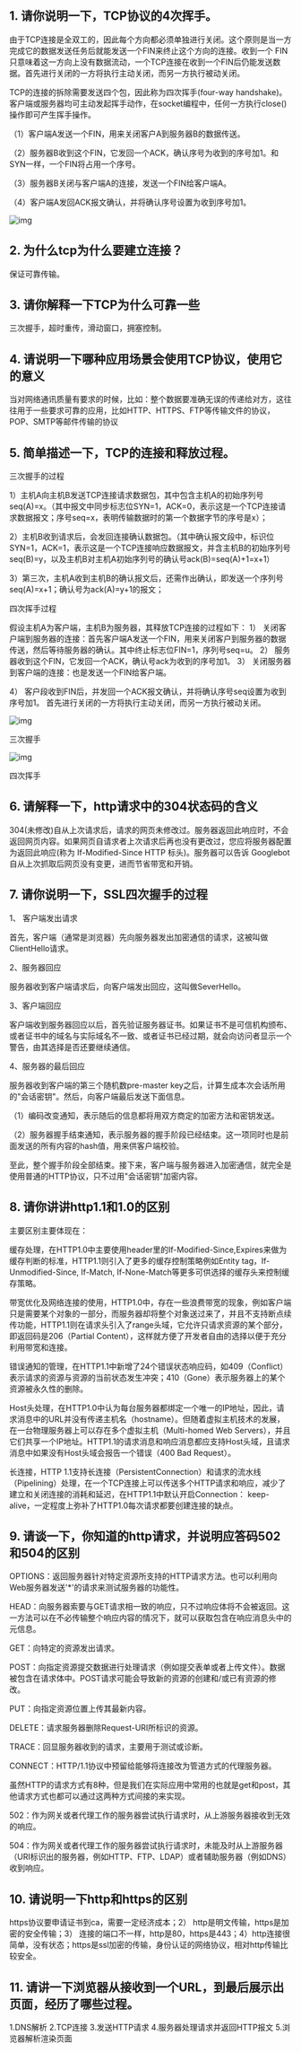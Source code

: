 ## 1. 请你说明一下，TCP协议的4次挥手。

由于TCP连接是全双工的，因此每个方向都必须单独进行关闭。这个原则是当一方完成它的数据发送任务后就能发送一个FIN来终止这个方向的连接。收到一个 FIN只意味着这一方向上没有数据流动，一个TCP连接在收到一个FIN后仍能发送数据。首先进行关闭的一方将执行主动关闭，而另一方执行被动关闭。

TCP的连接的拆除需要发送四个包，因此称为四次挥手(four-way handshake)。客户端或服务器均可主动发起挥手动作，在socket编程中，任何一方执行close()操作即可产生挥手操作。

（1）客户端A发送一个FIN，用来关闭客户A到服务器B的数据传送。

（2）服务器B收到这个FIN，它发回一个ACK，确认序号为收到的序号加1。和SYN一样，一个FIN将占用一个序号。

（3）服务器B关闭与客户端A的连接，发送一个FIN给客户端A。

（4）客户端A发回ACK报文确认，并将确认序号设置为收到序号加1。

![img](assets/308572_1538028144543_FCAC824D9C1E4301A60CF7D48A85E1C1.jfif)



## 2. 为什么tcp为什么要建立连接？

保证可靠传输。



## 3. 请你解释一下TCP为什么可靠一些

三次握手，超时重传，滑动窗口，拥塞控制。



## 4. 请说明一下哪种应用场景会使用TCP协议，使用它的意义

当对网络通讯质量有要求的时候，比如：整个数据要准确无误的传递给对方，这往往用于一些要求可靠的应用，比如HTTP、HTTPS、FTP等传输文件的协议，POP、SMTP等邮件传输的协议



## 5. 简单描述一下，TCP的连接和释放过程。

三次握手的过程

1）主机A向主机B发送TCP连接请求数据包，其中包含主机A的初始序列号seq(A)=x。（其中报文中同步标志位SYN=1，ACK=0，表示这是一个TCP连接请求数据报文；序号seq=x，表明传输数据时的第一个数据字节的序号是x）；

2）主机B收到请求后，会发回连接确认数据包。（其中确认报文段中，标识位SYN=1，ACK=1，表示这是一个TCP连接响应数据报文，并含主机B的初始序列号seq(B)=y，以及主机B对主机A初始序列号的确认号ack(B)=seq(A)+1=x+1）

3）第三次，主机A收到主机B的确认报文后，还需作出确认，即发送一个序列号seq(A)=x+1；确认号为ack(A)=y+1的报文；

四次挥手过程

假设主机A为客户端，主机B为服务器，其释放TCP连接的过程如下：
1） 关闭客户端到服务器的连接：首先客户端A发送一个FIN，用来关闭客户到服务器的数据传送，然后等待服务器的确认。其中终止标志位FIN=1，序列号seq=u。
2） 服务器收到这个FIN，它发回一个ACK，确认号ack为收到的序号加1。
3） 关闭服务器到客户端的连接：也是发送一个FIN给客户端。

4） 客户段收到FIN后，并发回一个ACK报文确认，并将确认序号seq设置为收到序号加1。 首先进行关闭的一方将执行主动关闭，而另一方执行被动关闭。

![img](assets/308572_1538027722640_EBFE71FE6E03CBB1AAE38A25DC56AFB2.jfif)

三次握手

![img](assets/308572_1538027843891_F17231DF387BA79A4CCC2E7CDD1C110E.jfif)

四次挥手



## 6. 请解释一下，http请求中的304状态码的含义

304(未修改)自从上次请求后，请求的网页未修改过。服务器返回此响应时，不会返回网页内容。如果网页自请求者上次请求后再也没有更改过，您应将服务器配置为返回此响应(称为 If-Modified-Since HTTP 标头)。服务器可以告诉 Googlebot 自从上次抓取后网页没有变更，进而节省带宽和开销。



## 7. 请你说明一下，SSL四次握手的过程

1、 客户端发出请求

首先，客户端（通常是浏览器）先向服务器发出加密通信的请求，这被叫做ClientHello请求。

2、服务器回应

服务器收到客户端请求后，向客户端发出回应，这叫做SeverHello。

3、客户端回应

客户端收到服务器回应以后，首先验证服务器证书。如果证书不是可信机构颁布、或者证书中的域名与实际域名不一致、或者证书已经过期，就会向访问者显示一个警告，由其选择是否还要继续通信。

4、服务器的最后回应

服务器收到客户端的第三个随机数pre-master key之后，计算生成本次会话所用的"会话密钥"。然后，向客户端最后发送下面信息。

（1）编码改变通知，表示随后的信息都将用双方商定的加密方法和密钥发送。

（2）服务器握手结束通知，表示服务器的握手阶段已经结束。这一项同时也是前面发送的所有内容的hash值，用来供客户端校验。

至此，整个握手阶段全部结束。接下来，客户端与服务器进入加密通信，就完全是使用普通的HTTP协议，只不过用"会话密钥"加密内容。



## 8. 请你讲讲http1.1和1.0的区别

主要区别主要体现在：

缓存处理，在HTTP1.0中主要使用header里的If-Modified-Since,Expires来做为缓存判断的标准，HTTP1.1则引入了更多的缓存控制策略例如Entity tag，If-Unmodified-Since, If-Match, If-None-Match等更多可供选择的缓存头来控制缓存策略。

带宽优化及网络连接的使用，HTTP1.0中，存在一些浪费带宽的现象，例如客户端只是需要某个对象的一部分，而服务器却将整个对象送过来了，并且不支持断点续传功能，HTTP1.1则在请求头引入了range头域，它允许只请求资源的某个部分，即返回码是206（Partial Content），这样就方便了开发者自由的选择以便于充分利用带宽和连接。

错误通知的管理，在HTTP1.1中新增了24个错误状态响应码，如409（Conflict）表示请求的资源与资源的当前状态发生冲突；410（Gone）表示服务器上的某个资源被永久性的删除。

Host头处理，在HTTP1.0中认为每台服务器都绑定一个唯一的IP地址，因此，请求消息中的URL并没有传递主机名（hostname）。但随着虚拟主机技术的发展，在一台物理服务器上可以存在多个虚拟主机（Multi-homed Web Servers），并且它们共享一个IP地址。HTTP1.1的请求消息和响应消息都应支持Host头域，且请求消息中如果没有Host头域会报告一个错误（400 Bad Request）。

长连接，HTTP 1.1支持长连接（PersistentConnection）和请求的流水线（Pipelining）处理，在一个TCP连接上可以传送多个HTTP请求和响应，减少了建立和关闭连接的消耗和延迟，在HTTP1.1中默认开启Connection： keep-alive，一定程度上弥补了HTTP1.0每次请求都要创建连接的缺点。



## 9. 请谈一下，你知道的http请求，并说明应答码502和504的区别

OPTIONS：返回服务器针对特定资源所支持的HTTP请求方法。也可以利用向Web服务器发送'*'的请求来测试服务器的功能性。

HEAD：向服务器索要与GET请求相一致的响应，只不过响应体将不会被返回。这一方法可以在不必传输整个响应内容的情况下，就可以获取包含在响应消息头中的元信息。

GET：向特定的资源发出请求。

POST：向指定资源提交数据进行处理请求（例如提交表单或者上传文件）。数据被包含在请求体中。POST请求可能会导致新的资源的创建和/或已有资源的修改。

PUT：向指定资源位置上传其最新内容。

DELETE：请求服务器删除Request-URI所标识的资源。

TRACE：回显服务器收到的请求，主要用于测试或诊断。

CONNECT：HTTP/1.1协议中预留给能够将连接改为管道方式的代理服务器。

虽然HTTP的请求方式有8种，但是我们在实际应用中常用的也就是get和post，其他请求方式也都可以通过这两种方式间接的来实现。

502：作为网关或者代理工作的服务器尝试执行请求时，从上游服务器接收到无效的响应。

504：作为网关或者代理工作的服务器尝试执行请求时，未能及时从上游服务器（URI标识出的服务器，例如HTTP、FTP、LDAP）或者辅助服务器（例如DNS）收到响应。



## 10. 请说明一下http和https的区别

https协议要申请证书到ca，需要一定经济成本；2） http是明文传输，https是加密的安全传输；3） 连接的端口不一样，http是80，https是443；4）http连接很简单，没有状态；https是ssl加密的传输，身份认证的网络协议，相对http传输比较安全。



## 11. 请讲一下浏览器从接收到一个URL，到最后展示出页面，经历了哪些过程。

1.DNS解析 2.TCP连接 3.发送HTTP请求 4.服务器处理请求并返回HTTP报文 5.浏览器解析渲染页面